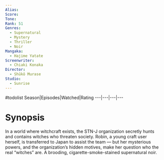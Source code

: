 ```yaml
---
Alias:
Score:
Tone: 
Rank: 51
Genres:
  - Supernatural
  - Mystery
  - Thriller
  - Noir
Mangaka:
  - Hajime Yatate
Screenwriter:
  - Chiaki Konaka
Director:
  - Shūkō Murase
Studio:
  - Sunrise
---
```

#todolist 
Season|Episodes|Watched|Rating
---|---|---|---


# Synopsis
In a world where witchcraft exists, the STN-J organization secretly hunts and contains witches who threaten society. Robin, a young craft user herself, is transferred to Japan to assist the team — but her mysterious powers, and the organization’s hidden motives, make her question who the real “witches” are. A brooding, cigarette-smoke-stained supernatural noir.